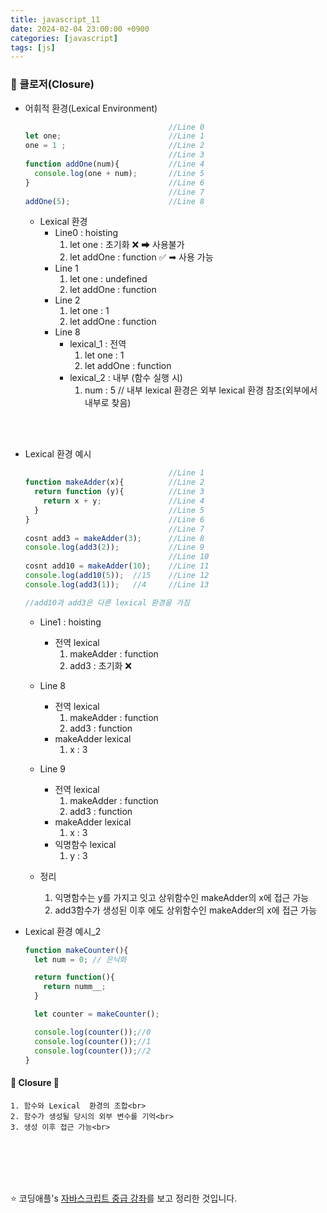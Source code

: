 ```yaml
---
title: javascript_11
date: 2024-02-04 23:00:00 +0900
categories: [javascript]
tags: [js]
---
```


### 🌟 클로저(Closure)
* 어휘적 환경(Lexical Environment)
  ```javascript
                                  //Line 0
  let one;                        //Line 1
  one = 1 ;                       //Line 2
                                  //Line 3  
  function addOne(num){           //Line 4
    console.log(one + num);       //Line 5
  }                               //Line 6
                                  //Line 7
  addOne(5);                      //Line 8
  ```

  * Lexical 환경
    + Line0 : hoisting
      1. let one : 초기화 ❌ ➡ 사용불가
      2. let addOne : function ✅ ➡ 사용 가능 
    + Line 1   
      1. let one : undefined
      2. let addOne : function
    + Line 2
      1. let one : 1
      2. let addOne : function
    + Line 8
      - lexical_1 : 전역 
        1. let one : 1
        2. let addOne : function
      - lexical_2 : 내부 (함수 실행 시)
        1. num : 5
        // 내부 lexical 환경은 외부 lexical 환경 참조(외부에서 내부로 찾음)

<br><br>

* Lexical 환경 예시
  ```javascript
                                  //Line 1
  function makeAdder(x){          //Line 2
    return function (y){          //Line 3
      return x + y;               //Line 4
    }                             //Line 5
  }                               //Line 6
                                  //Line 7
  cosnt add3 = makeAdder(3);      //Line 8
  console.log(add3(2));           //Line 9
                                  //Line 10
  cosnt add10 = makeAdder(10);    //Line 11
  console.log(add10(5));  //15    //Line 12
  console.log(add3(1));   //4     //Line 13

  //add10과 add3은 다른 lexical 환경을 가짐
  ```
    + Line1 : hoisting
      - 전역 lexical
        1. makeAdder : function
        2. add3 : 초기화 ❌
    + Line 8
      - 전역 lexical
        1. makeAdder : function
        2. add3 : function
      - makeAdder lexical
        1. x : 3
    + Line 9 
      - 전역 lexical
        1. makeAdder : function
        2. add3 : function
      - makeAdder lexical
        1. x : 3
      - 익명함수 lexical 
        1. y : 3<br>
        
    + 정리
      1. 익명함수는 y를 가지고 잇고 상위함수인 makeAdder의 x에 접근 가능
      2. add3함수가 생성된 이후 에도 상위함수인 makeAdder의 x에 접근 가능 <br>
      

* Lexical 환경 예시_2
  ```javascript
  function makeCounter(){
    let num = 0; // 은닉화

    return function(){
      return numm__;
    }

    let counter = makeCounter();

    console.log(counter());//0
    console.log(counter());//1
    console.log(counter());//2
  }
  ```

#### 🔆 Closure 🔆
    1. 함수와 Lexical  환경의 조합<br>
    2. 함수가 생성될 당시의 외부 변수를 기억<br>
    3. 생성 이후 접근 가능<br>


<br><br><br><br>

:star: 코딩애플's [자바스크립트 중급 강좌](https://www.youtube.com/watch?v=tpl2oXQkGZs&list=PLZKTXPmaJk8JZ2NAC538UzhY_UNqMdZB4&index=11)를 보고 정리한 것입니다.